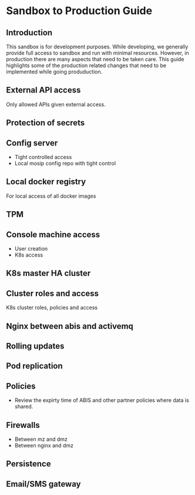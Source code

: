 # Sandbox to Production Guide

## Introduction
This sandbox is for development purposes.  While developing, we generally provide full access to sandbox and run with minimal resources.  However, in production there are many aspects that need to be taken care. This guide highlights some of the production related changes that need to be implemented while going produduction. 

## External API access
Only allowed APIs given external access.

## Protection of secrets

## Config server
* Tight controlled access
* Local mosip config repo with tight control

## Local docker registry
For local access of all docker images

## TPM 

## Console machine access
* User creation
* K8s access

## K8s master HA cluster

## Cluster roles and access
K8s cluster roles, policies and access

## Nginx between abis and activemq

## Rolling updates

## Pod replication

## Policies
* Review the expirty time of ABIS and other partner policies where data is shared.

## Firewalls 
* Between mz and dmz
* Between nginx and dmz

## Persistence

## Email/SMS gateway


 

